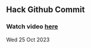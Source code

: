 
 ## Hack Github Commit 
 ### Watch video <a href="https://www.youtube.com">here</a> 
 Wed 25 Oct 2023 
